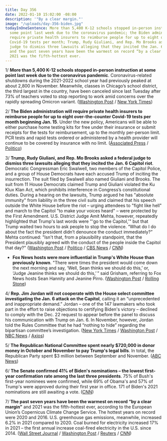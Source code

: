 ```yaml
---
title: Day 356
date: 2022-01-10 15:02:00 -08:00
description: '"By a clear margin."'
image: "/uploads/day-356-biden.jpg"
todayInOneSentence: More than 5,400 K-12 schools stopped in-person instruction at
  some point last week due to the coronavirus pandemic; the Biden administration will
  require private health insurers to reimburse people for up to eight over-the-counter
  Covid-19 tests per month; Trump, Rudy Giuliani, and Rep. Mo Brooks asked a federal
  judge to dismiss three lawsuits alleging that they incited the Jan. 6 Capitol riot;
  and the past seven years have been the warmest on record “by a clear margin” and
  2021 was the fifth-hottest ever.
---
```


1/ **More than 5,400 K-12 schools stopped in-person instruction at some point last week due to the coronavirus pandemic**. Coronavirus-related shutdowns during the 2021-2022 school year had previously peaked at about 2,800 in November. Meanwhile, classes in Chicago’s school district, the third largest in the country, have been canceled since last Tuesday after 73% of teachers voted to stop reporting to work amid concerns over the rapidly spreading Omicron variant. ([Washington Post](https://www.washingtonpost.com/nation/2022/01/10/covid-omicron-variant-live-updates/#link-DHB5BUKPFRCKBORGNBWIXJEWVA) / [New York Times](https://www.nytimes.com/2022/01/09/us/chicago-public-schools-classes-cancelled.html))

2/ **The Biden administration will require private health insurers to reimburse people for up to eight over-the-counter Covid-19 tests per month beginning Jan. 15**. Under the new policy, Americans will be able to either purchase home testing kits for free under their insurance or submit receipts for the tests for reimbursement, up to the monthly per-person limit. PCR tests and rapid tests ordered or administered by a health provider will continue to be covered by insurance with no limit. ([Associated Press](https://apnews.com/article/coronavirus-pandemic-business-health-cb49a8458f33a698c3a4f3b721835270) / [Politico](https://www.politico.com/news/2022/01/10/biden-administration-at-home-covid-tests-reimbursement-526853))

3/ **Trump, Rudy Giuliani, and Rep. Mo Brooks asked a federal judge to dismiss three lawsuits alleging that they incited the Jan. 6 Capitol riot**. Democratic Congressman Eric Swalwell, two members of the Capitol Police, and a group of House Democrats have each accused Trump of inciting the insurrection. The suit filed by Swalwell also named Giuliani and Brooks. The suit from 11 House Democrats claimed Trump and Giuliani violated the Ku Klux Klan Act, which prohibits interference in Congress’s constitutional duties. During a hearing on the lawsuits, Trump argued he has "absolute immunity" from liability in the three civil suits and claimed that his speech outside the White House before the riot – urging attendees to "fight like hell" and march to the Capitol "to make your voices heard" – were protected by the First Amendment. U.S. District Judge Amit Mehta, however, repeatedly highlighted that Trump's last words were "'go to the Capitol,'" but that Trump waited two hours to ask people to stop the violence. “What do I do about the fact the president didn’t denounce the conduct immediately?” Mehta continued: "Isn't that, from a plausibility standpoint, that the President plausibly agreed with the conduct of the people inside the Capitol that day?" ([Washington Post](https://www.washingtonpost.com/dc-md-va/2022/01/10/jan6-lawsuits-trump-hearing/) / [Politico](https://www.politico.com/news/2022/01/10/trump-immunity-jan-6-526839) / [CBS News](https://www.cbsnews.com/news/trump-january-6-lawsuits-democrats-capitol-police/) / [CNN](https://www.cnn.com/2022/01/10/politics/trump-civil-liability-insurrection-court-hearing/index.html))

* **Fox News hosts were more influential in Trump's White House than previously known**. "There were times the president would come down the next morning and say, ‘Well, Sean thinks we should do this,’ or, ‘Judge Jeanine thinks we should do this,’ ” said Grisham, referring to Fox News hosts Sean Hannity and Jeanine Pirro. ([Washington Post](https://www.washingtonpost.com/politics/trump-cable-cabinet/2022/01/09/96fac488-6fe6-11ec-b9fc-b394d592a7a6_story.html) / [Rolling Stone](https://www.rollingstone.com/politics/politics-news/fox-news-advise-trump-white-house-1281740/))

4/ **Rep. Jim Jordan will not cooperate with the House select committee investigating the Jan. 6 attack on the Capitol**, calling it an “unprecedented and inappropriate demand.” Jordan – one of the 147 lawmakers who took part in the effort to raise objections to certifying Biden's victory – declined to comply with the Dec. 22 request to appear before the panel to discuss his communication with Trump on Jan. 6. In November, however, Jordan told the Rules Committee that he had “nothing to hide” regarding the bipartisan committee’s investigation. ([New York Times](https://www.nytimes.com/2022/01/09/us/politics/jim-jordan-jan-6-panel.html) / [Washington Post](https://www.washingtonpost.com/politics/2022/01/10/jim-jordan-jan-6-committee-refuse/) / [NBC News](https://www.nbcnews.com/politics/congress/rep-jim-jordan-close-trump-ally-signals-he-won-t-n1287231) / [Axios](https://www.axios.com/jim-jordan-jan-6-panel-capitol-riot-ad422f5b-033f-40c1-b0b3-22fd5b275592.html))

5/ **The Republican National Committee spent nearly $720,000 in donor money in October and November to pay Trump's legal bills**. In total, the Republican Party spent $3 million between September and November. ([ABC News](https://abcnews.go.com/Politics/year-election-rnc-spending-hundreds-thousands-cover-trumps/story?id=82114367))

6/ **The Senate confirmed 41% of Biden's nominations – the lowest first-year confirmation rate among the last three presidents**. 75% of Bush's first-year nominees were confirmed, while 69% of Obama's and 57% of Trump's were approved during their first year in office. 171 of Biden's 2021 nominations are still awaiting a vote. ([CNN](https://www.cnn.com/2022/01/09/politics/biden-senate-confirmation-numbers/index.html))

7/ **The past seven years have been the warmest on record “by a clear margin”** and 2021 was the fifth-hottest ever, according to the European Union’s Copernicus Climate Change Service. The hottest years on record were 2020 and 2016. U.S. greenhouse gas emissions, meanwhile, increased 6.2% in 2021 compared to 2020. Coal burned for electricity increased 17% in 2021 – the first annual increase coal-fired electricity in the U.S. since 2014. ([Wall Street Journal](https://www.wsj.com/articles/past-7-years-have-been-hottest-on-record-eu-climate-report-says-11641845646?mod=hp_listc_pos2) / [Washington Post](https://www.washingtonpost.com/climate-environment/2022/01/10/us-emissions-surged-2021-putting-nation-further-off-track-its-climate-targets/) / [Reuters](https://www.reuters.com/markets/commodities/eu-scientists-call-action-greenhouse-gas-levels-hit-high-2021-2022-01-10/) / [CNN](https://www.cnn.com/2022/01/10/politics/us-fossil-fuel-emissions-coal-increased-2021-climate/index.html))